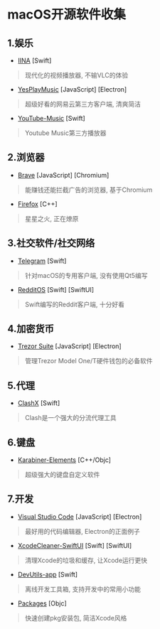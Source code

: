 # macOS开源软件收集
## 1.娱乐
- [IINA](https://iina.io/) [Swift]
> 现代化的视频播放器, 不输VLC的体验

- [YesPlayMusic](https://github.com/qier222/YesPlayMusic) [JavaScript] [Electron]
> 超级好看的网易云第三方客户端, 清爽简洁

- [YouTube-Music](https://github.com/steve228uk/YouTube-Music) [Swift]
> Youtube Music第三方播放器

## 2.浏览器
- [Brave](https://brave.com) [JavaScript] [Chromium]
> 能赚钱还能拦截广告的浏览器, 基于Chromium

- [Firefox](https://www.mozilla.org/en-US/firefox/new) [C++]
> 星星之火, 正在燎原

## 3.社交软件/社交网络
- [Telegram](https://telegram.org) [Swift]
> 针对macOS的专用客户端, 没有使用Qt5编写

- [RedditOS](https://github.com/Dimillian/RedditOS) [Swift] [SwiftUI]
> Swift编写的Reddit客户端, 十分好看

## 4.加密货币
- [Trezor Suite](https://suite.trezor.io) [JavaScript] [Electron]
> 管理Trezor Model One/T硬件钱包的必备软件

## 5.代理
- [ClashX](https://github.com/yichengchen/clashX) [Swift]
> Clash是一个强大的分流代理工具

## 6.键盘
- [Karabiner-Elements](https://github.com/pqrs-org/Karabiner-Elements) [C++/Objc]
> 超级强大的键盘自定义软件

## 7.开发
- [Visual Studio Code](https://code.visualstudio.com) [JavaScript] [Electron]
> 最好用的代码编辑器, Electron的正面例子

- [XcodeCleaner-SwiftUI](https://github.com/waylybaye/XcodeCleaner-SwiftUI) [Swift] [SwiftUI]
> 清理Xcode的垃圾和缓存, 让Xcode运行更快

- [DevUtils-app](https://github.com/DevUtilsApp/DevUtils-app) [Swift]
> 离线开发工具箱, 支持开发中的常用小功能

- [Packages](https://github.com/packagesdev/packages) [Objc]
> 快速创建pkg安装包, 简洁Xcode风格
